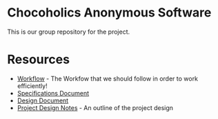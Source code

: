 # Chocoholics Anonymous Software
This is our group repository for the project.
# Resources
- [Workflow](workflow.MD) - The Workfow that we should follow in order to work efficiently!
- [Specifications Document](https://docs.google.com/document/d/1ljZmVGjuMzfeVLrfLKiq-xtWnAztGkJz/edit?rtpof=true&sd=true)
- [Design Document](https://docs.google.com/document/d/1cfrahbq8Sx6iw4_YUzFgnkMLcVHYW00Z/edit)
- [Project Design Notes](DesignNotes.MD) - An outline of the project design
